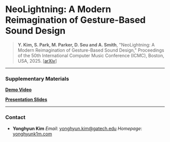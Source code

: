 # NeoLightning: A Modern Reimagination of Gesture-Based Sound Design

> **Y. Kim, S. Park, M. Parker, D. Seu and A. Smith**, "NeoLightning: A Modern Reimagination of Gesture-Based Sound Design," Proceedings of the 50th International Computer Music Conference (ICMC), Boston, USA, 2025. [[arXiv](https://arxiv.org/abs/2505.10686)]

---
### Supplementary Materials
[**Demo Video**](https://drive.google.com/file/d/1JUpkNOCY-z0gEb9939T8TpelWigX1Xhu/view?usp=sharing)

[**Presentation Slides**](https://docs.google.com/presentation/d/1JoClaxOVBaUwS-ZYQ72lxEkL2JP6y_NJhi6nC3WdHIo/edit?usp=sharing)

---

### Contact
- **Yonghyun Kim**
  *Email*: [yonghyun.kim@gatech.edu](mailto:yonghyun.kim@gatech.edu)
  *Homepage*: [yonghyunk1m.com](https://yonghyunk1m.com)
